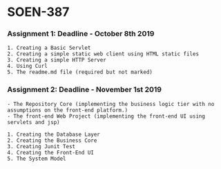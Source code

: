 # SOEN-387
### Assignment 1: Deadline - October 8th 2019
```
1. Creating a Basic Servlet
2. Creating a simple static web client using HTML static files
3. Creating a simple HTTP Server
4. Using Curl
5. The readme.md file (required but not marked)
```

### Assignment 2: Deadline - November 1st 2019

```
- The Repository Core (implementing the business logic tier with no assumptions on the front-end platform.)
- The front-end Web Project (implementing the front-end UI using servlets and jsp)

1. Creating the Database Layer
2. Creating the Business Core
3. Creating Junit Test
4. Creating the Front-End UI
5. The System Model
```
